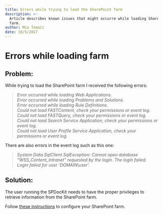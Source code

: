 ```yaml
---
title: Errors while trying to load the SharePoint farm
description: >-
  Article describes known issues that might occurre while loading SharePoint
  farm.
author: Mia Tomaić
date: 18/5/2017
---
```


# Errors while loading farm

## Problem:

While trying to load the SharePoint farm I received the following errors:

> _Error occurred while loading Web Applications._  
> _Error occurred while loading Problems and Solutions._  
> _Error occurred while loading Rule Definitions._  
> _Could not load FASTContent, check your permissions or event log._  
> _Could not load FASTQuery, check your permissions or event log._  
> _Could not load Search Service Application, check your permissions or event log._  
> _Could not load User Profile Service Application, check your permissions or event log._

There are also errors in the event log such as this one:

> _System.Data.SqlClient.SqlException: Cannot open database ”WSS\_Content\_Intranet” requested by the login. The login failed._  
> _Login failed for user ‘DOMAIN\user’._

## Solution:

The user running the SPDocKit needs to have the proper privileges to retrieve information from the SharePoint farm.

Follow [these instructions](https://github.com/SysKitTeam/docs-spdockit/tree/8b06dc9182659a72e14285486dc7b3af590ff348/faq/requirements/sharepoint-on-premises-user-permissions-requirements.md) to configure your SharePoint farm.


